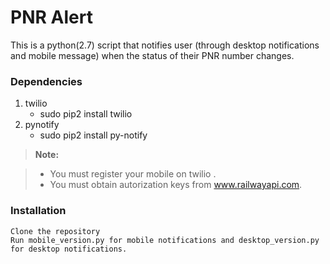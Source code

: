 # PNR Alert
This is a python(2.7) script that notifies user (through desktop notifications and mobile message) when the status of their PNR number changes.

### Dependencies
1. twilio
    - sudo pip2 install twilio
2. pynotify
    - sudo pip2 install py-notify

> **Note:**

> - You must register your mobile on twilio .
> - You must obtain autorization keys from www.railwayapi.com.

### Installation
```
Clone the repository
Run mobile_version.py for mobile notifications and desktop_version.py for desktop notifications.
```
